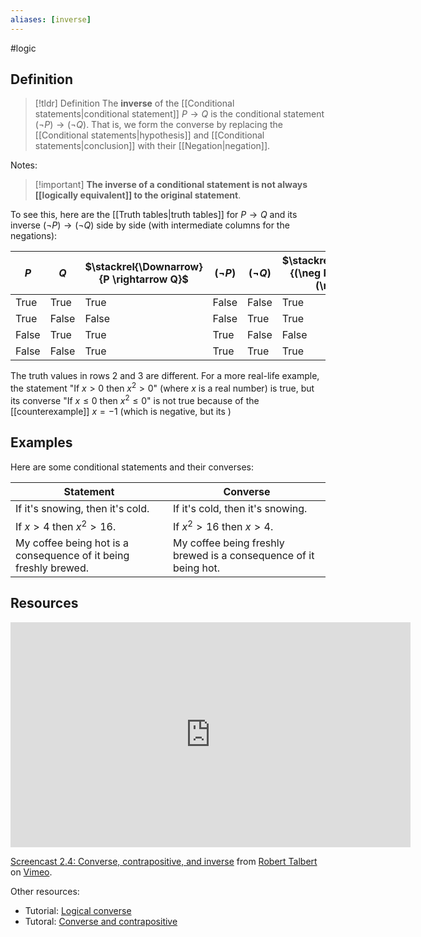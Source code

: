 ```yaml
---
aliases: [inverse]
--- 
```


#logic

## Definition 

> [!tldr] Definition
> The **inverse** of the [[Conditional statements|conditional statement]] $P \rightarrow Q$ is the conditional statement $(\neg P) \rightarrow (\neg Q)$. That is, we form the converse by replacing the [[Conditional statements|hypothesis]] and [[Conditional statements|conclusion]] with their [[Negation|negation]]. 

Notes: 

> [!important] **The inverse of a conditional statement is not always  [[logically equivalent]] to the original statement**. 
> 

To see this, here are the [[Truth tables|truth tables]] for $P \rightarrow Q$ and its inverse $(\neg P) \rightarrow (\neg Q)$ side by side (with intermediate columns for the negations): 

| $P$   | $Q$   | $\stackrel{\Downarrow}{P \rightarrow Q}$ | $(\neg P)$ | $(\neg Q)$ | $\stackrel{\Downarrow}{(\neg P) \rightarrow (\neg Q)}$ |
| ----- | ----- | ----------------- | ----------------- | ------- | ------ | 
| True  | True  | True              | False              | False | True | 
| True  | False | False             | False          | True | True
| False | True  | True              | True         | False | False
| False | False | True              | True                  | True | True 

The truth values in rows 2 and 3 are different. For a more real-life example, the statement "If $x > 0$ then $x^2 > 0$" (where $x$ is a real number) is true, but its converse "If $x \leq 0$ then $x^2 \leq  0$" is not true because of the [[counterexample]] $x = -1$ (which is negative, but its )

## Examples

Here are some conditional statements and their converses: 

| Statement                        | Converse                         |
| -------------------------------- | -------------------------------- |
| If it's snowing, then it's cold. | If it's cold, then it's snowing. |
| If $x > 4$ then $x^2 > 16$.      | If $x^2 > 16$ then $x > 4$.      |
| My coffee being hot is a consequence of it being freshly brewed. | My coffee being freshly brewed is a consequence of it being hot. |                                  |                                  |

## Resources 

<iframe src="https://player.vimeo.com/video/588861844?h=3596e8dbfd" width="640" height="360" frameborder="0" allow="autoplay; fullscreen; picture-in-picture" allowfullscreen></iframe>
<p><a href="https://vimeo.com/588861844">Screencast 2.4: Converse, contrapositive, and inverse</a> from <a href="https://vimeo.com/user132700952">Robert Talbert</a> on <a href="https://vimeo.com">Vimeo</a>.</p>

Other resources: 
- Tutorial: [Logical converse](https://www.mathsisfun.com/definitions/converse-logic-.html)
- Tutoral: [Converse and contrapositive](https://www.cs.odu.edu/~toida/nerzic/content/logic/prop_logic/converse/converse_intro.html)
